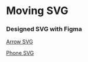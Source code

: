 # Moving SVG

### Designed SVG with Figma

[Arrow SVG](https://www.figma.com/file/hzV78d41c1WsEZ7T0bKiou/pointing-arrow?type=design&node-id=0%3A1&mode=design&t=JGDp8d7kQvW49bqQ-1)

[Phone SVG](https://www.figma.com/file/yFO5TETvhfSatUEc1pEN8z/phone-layout?type=design&node-id=1%3A2&mode=design&t=JGDp8d7kQvW49bqQ-1)